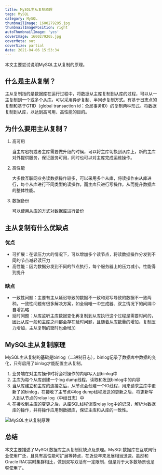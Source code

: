 ```yaml
---
title: MySQL主从复制原理
tags: MySQL
category: MySQL
thumbnailImage: 1600279205.jpg
thumbnailImagePosition: right
autoThumbnailImage: 'yes'
coverImage: 1600279205.jpg
coverMeta: out
coverSize: partial
date: 2021-04-06 15:53:34
---
```


本文主要尝试说明MySQL主从复制的原理。

<!--more-->

<!--toc-->

## 什么是主从复制？

主从复制指的是数据库在运行过程中，将数据从主库复制到从库的过程，可以从一主复制到一个或多个从库。可以采用异步复制、半同步复制方式。有基于日志点的复制和基于GTID（global transaction id：全局事务ID）的复制两种形式。将数据复制到从库，以达到高可用、高性能的目的。

## 为什么要用主从复制？

1. 高可用

   当主库宕机或者主库需要做升级的时候，可以将主库切换到从库上，新的主库对外提供服务，保证服务可用，同时也可以对主库完成运维操作。

2. 高性能

   大多数互联网业务读数据操作较多，可以采用多个从库，将读操作由从库进行，每个从库进行不同类型的读操作，而主库只进行写操作，从而提升数据库的整体性能。

3. 数据备份

   可以使用从库的方式对数据库进行备份

## 主从复制有什么优缺点

### 优点

- 可扩展：在读压力大的情况下，可以增加多个读节点，将读数据操作分发到不同的节点减轻读压力
- 高性能：因为数据分发到不同的节点执行，每个服务器上的压力减小，性能得到提升

### 缺点

- 一致性问题：主要有主从延迟导致的数据不一致和双写导致的数据不一致两种。一致性问题有很多解决方案，如全局唯一ID生成器、双主情况下的间隔ID自增策略
- 延时问题：从库监听主库数据变化再复制到从库执行这个过程是需要时间的，因此从库一般和主库之间都会存在延时问题，且随着从库数量的增加，复制压力增加，主从复制的延时也会增加

## MySQL主从复制原理

MySQL主从复制的基础是binlog（二进制日志），binlog记录了数据库中数据的变化，只有启用了binlog才能配置主从复制。

1. 业务端在对主库操作时将会将操作的内容写入到binlog中
2. 主库为每个从库创建一个log dump线程，读取和发送binlog中的内容
3. 当从库建立和主库的连接之后，从节点会创建一个IO线程，用来请求主库中更新了的binlog，在接收了主节点中log dump线程发送的更新之后，将更新写入到从节点的relay log（中继日志）中
4. 在接收到主库的变更之后，从库SQL线程读取relay log中的记录，解析为数据库的操作，并将操作应用到数据库，保证主库和从库的一致性。

![MySQL主从复制原理](MySQL主从复制原理.png)

## 总结

本文主要描述了MySQL数据库主从复制优缺点及原理。MySQL数据库在互联网行业使用广泛，且具有高性能可扩展等特点，在近些年来发展相当迅速。虽然和Oracle RAC实时集群相比，做到双写双活有一定限制，但是对于大多数场景也足够使用了。